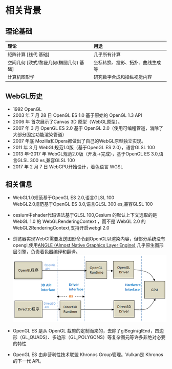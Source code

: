 
# 相关背景

## 理论基础

| 理论                                    | 用途                             |
| :-------------------------------------- | :------------------------------- |
| 矩阵计算 [线代 基础]                    | 几乎所有计算                     |
| 空间几何 [欧式/黎曼几何(椭圆几何) 基础] | 坐标转换、投影、拓扑、曲线生成等 |
| 计算机图形学                            | 研究数字合成和操纵视觉内容       |


## WebGL历史

* 1992 OpenGL
* 2003 年 7 月 28 日 OpenGL ES 1.0 基于原始的 OpenGL 1.3 API
* 2006 年 首次展示了Canvas 3D 原型（WebGL原型）。
* 2007 年 3 月 OpenGL ES 2.0 基于 OpenGL 2.0（使用可编程管道，消除了大部分固定功能渲染管道）
* 2007 年底 Mozilla和Opera都做出了自己的WebGL原型独立实现。
* 2011 年 3 月 WebGL规范1.0版（基于OpenGL ES 2.0），语言GLSL 100  
* 2013 年-2017 年 WebGL规范2.0版（开发->完成），基于OpenGL ES 3.0,语言GLSL 300 es,兼容GLSL 100
* 2017 年 2 月 7 日 WebGPU开始设计，着色语言 WGSL

## 相关信息

* WebGL1.0规范基于OpenGL ES 2.0,语言GLSL 100  
WebGL2.0规范基于OpenGL ES 3.0,语言GLSL 300 es,兼容GLSL 100

* cesium中shader代码语法基于GLSL 100,Cesium 的默认上下文选取的是 WebGL 1.0 的 WebGLRenderingContext ，而不是 WebGL 2.0 的 WebGL2RenderingContext,支持开启webgl 2.0
* 浏览器实现WebGl需要发送图形命令到OpenGL以渲染内容，但部分系统没有opengl,使用[ANGLE (Almost Native Graphics Layer Engine)](https://github.com/google/angle "codepen") 几乎原生图形层引擎，负责着色器编译和翻译。
![opengl_d3d_diff](./lib/opengl_d3d_diff.png)

* OpenGL ES 是从 OpenGL 裁剪的定制而来的，去除了glBegin/glEnd，四边形（GL_QUADS）、多边形（GL_POLYGONS）等复杂图元等许多非绝对必要的特性
* OpenGL ES 由非营利性技术联盟 Khronos Group管理。Vulkan是 Khronos 的下一代 API。




